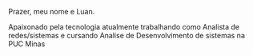 Prazer, meu nome e Luan. 

Apaixonado pela tecnologia atualmente trabalhando como Analista de redes/sistemas e cursando Analise de Desenvolvimento de sistemas na PUC Minas 

<!--
**Luan-DB/Luan-DB** is a ✨ _special_ ✨ repository because its `README.md` (this file) appears on your GitHub profile.

Here are some ideas to get you started:

- 🔭 I’m currently working on ...
- 🌱 I’m currently learning ...
- 👯 I’m looking to collaborate on ...
- 🤔 I’m looking for help with ...
- 💬 Ask me about ...
- 📫 How to reach me: ...
- 😄 Pronouns: ...
- ⚡ Fun fact: ...
-->
